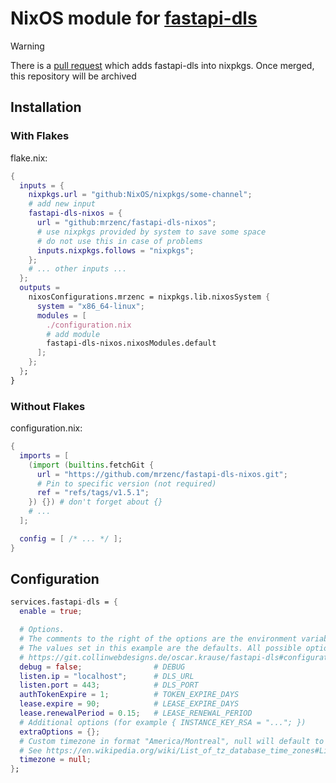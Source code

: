 # NixOS module for [fastapi-dls](https://git.collinwebdesigns.de/oscar.krause/fastapi-dls)

> [!WARNING]
> There is a [pull request](https://github.com/NixOS/nixpkgs/pull/358647) which adds fastapi-dls into nixpkgs. Once merged, this repository will be archived

## Installation

### With Flakes

flake.nix:

```nix
{
  inputs = {
    nixpkgs.url = "github:NixOS/nixpkgs/some-channel";
    # add new input
    fastapi-dls-nixos = {
      url = "github:mrzenc/fastapi-dls-nixos";
      # use nixpkgs provided by system to save some space
      # do not use this in case of problems
      inputs.nixpkgs.follows = "nixpkgs";
    };
    # ... other inputs ...
  };
  outputs =
    nixosConfigurations.mrzenc = nixpkgs.lib.nixosSystem {
      system = "x86_64-linux";
      modules = [
        ./configuration.nix
        # add module
        fastapi-dls-nixos.nixosModules.default
      ];
    };
  };
}
```

### Without Flakes

configuration.nix:

```nix
{
  imports = [
    (import (builtins.fetchGit {
      url = "https://github.com/mrzenc/fastapi-dls-nixos.git";
      # Pin to specific version (not required)
      ref = "refs/tags/v1.5.1";
    }) {}) # don't forget about {}
    # ...
  ];

  config = [ /* ... */ ];
}
```

## Configuration

```nix
services.fastapi-dls = {
  enable = true;

  # Options.
  # The comments to the right of the options are the environment variable that they set.
  # The values set in this example are the defaults. All possible options are listed here:
  # https://git.collinwebdesigns.de/oscar.krause/fastapi-dls#configuration
  debug = false;                # DEBUG
  listen.ip = "localhost";      # DLS_URL
  listen.port = 443;            # DLS_PORT
  authTokenExpire = 1;          # TOKEN_EXPIRE_DAYS
  lease.expire = 90;            # LEASE_EXPIRE_DAYS
  lease.renewalPeriod = 0.15;   # LEASE_RENEWAL_PERIOD
  # Additional options (for example { INSTANCE_KEY_RSA = "..."; })
  extraOptions = {};
  # Custom timezone in format "America/Montreal", null will default to system timezone
  # See https://en.wikipedia.org/wiki/List_of_tz_database_time_zones#List for possible values
  timezone = null;
};
```
